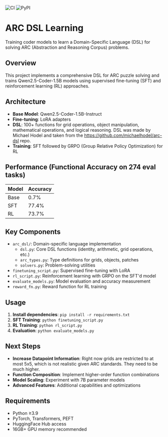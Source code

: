 ![CI](https://github.com/axeld5/arc_dslearn/actions/workflows/ci.yml/badge.svg)
![PyPI](https://img.shields.io/pypi/v/arc-dslearn?color=blue)

# ARC DSL Learning

Training coder models to learn a Domain-Specific Language (DSL) for solving ARC (Abstraction and Reasoning Corpus) problems.

## Overview

This project implements a comprehensive DSL for ARC puzzle solving and trains Qwen2.5-Coder-1.5B models using supervised fine-tuning (SFT) and reinforcement learning (RL) approaches.

## Architecture

- **Base Model**: Qwen2.5-Coder-1.5B-Instruct
- **Fine-tuning**: LoRA adapters
- **DSL**: 100+ functions for grid operations, object manipulation, mathematical operations, and logical reasoning. DSL was made by Michael Hodel and taken from the https://github.com/michaelhodel/arc-dsl repo.
- **Training**: SFT followed by GRPO (Group Relative Policy Optimization) for RL

## Performance (Functional Accuracy on 274 eval tasks)

| Model | Accuracy |
|-------|----------|
| Base  | 0.7%     |
| SFT   | 77.4%    |
| RL    | 73.7%    |

## Key Components

- `arc_dsl/`: Domain-specific language implementation
  - `dsl.py`: Core DSL functions (identity, arithmetic, grid operations, etc.)
  - `arc_types.py`: Type definitions for grids, objects, patches
  - `solvers.py`: Problem-solving utilities
- `finetuning_script.py`: Supervised fine-tuning with LoRA
- `rl_script.py`: Reinforcement learning with GRPO on the SFT'd model
- `evaluate_models.py`: Model evaluation and accuracy measurement
- `reward_fn.py`: Reward function for RL training

## Usage

1. **Install dependencies**: `pip install -r requirements.txt`
2. **SFT Training**: `python finetuning_script.py`
3. **RL Training**: `python rl_script.py`
4. **Evaluation**: `python evaluate_models.py`

## Next Steps

- **Increase Datapoint Information**: Right now grids are restricted to at most 5x5, which is not realistic given ARC standards. They need to be much higher.
- **Function Composition**: Implement higher-order function combinations
- **Model Scaling**: Experiment with 7B parameter models
- **Advanced Features**: Additional capabilities and optimizations

## Requirements

- Python ≥3.9
- PyTorch, Transformers, PEFT
- HuggingFace Hub access
- 16GB+ GPU memory recommended

